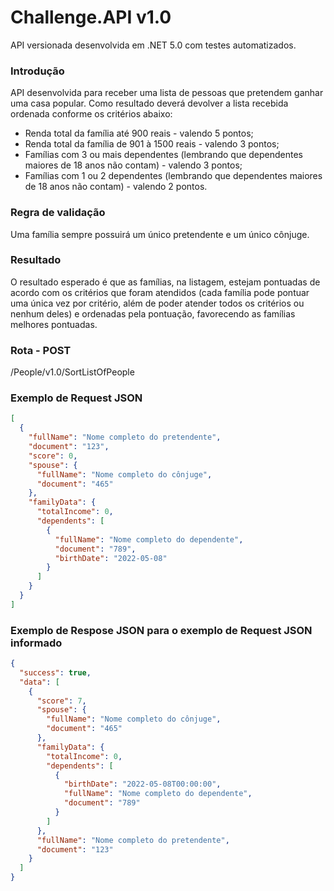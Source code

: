# Challenge.API v1.0

API versionada desenvolvida em .NET 5.0 com testes automatizados.

### Introdução
API desenvolvida para receber uma lista de pessoas que pretendem ganhar uma casa popular. Como resultado deverá devolver a lista recebida ordenada conforme os critérios abaixo:

- Renda total da família até 900 reais - valendo 5 pontos;
- Renda total da família de 901 à 1500 reais - valendo 3 pontos;
- Famílias com 3 ou mais dependentes  (lembrando que dependentes maiores de 18 anos não contam) - valendo 3 pontos;
- Famílias com 1 ou 2 dependentes  (lembrando que dependentes maiores de 18 anos não contam) - valendo 2 pontos.

### Regra de validação
Uma família sempre possuirá um único pretendente e um único cônjuge.

### Resultado
O resultado esperado é que as famílias, na listagem, estejam pontuadas de acordo com os critérios que foram atendidos (cada família pode pontuar uma única vez por critério, além de poder atender todos os critérios ou nenhum deles) e ordenadas pela pontuação, favorecendo as famílias melhores pontuadas.

### Rota - POST

/People/v1.0/SortListOfPeople

### Exemplo de Request JSON
```json
[
  {
    "fullName": "Nome completo do pretendente",
    "document": "123",
    "score": 0,
    "spouse": {
      "fullName": "Nome completo do cônjuge",
      "document": "465"
    },
    "familyData": {
      "totalIncome": 0,
      "dependents": [
        {
          "fullName": "Nome completo do dependente",
          "document": "789",
          "birthDate": "2022-05-08"
        }
      ]
    }
  }
]
```

### Exemplo de Respose JSON para o exemplo de Request JSON informado
```json
{
  "success": true,
  "data": [
    {
      "score": 7,
      "spouse": {
        "fullName": "Nome completo do cônjuge",
        "document": "465"
      },
      "familyData": {
        "totalIncome": 0,
        "dependents": [
          {
            "birthDate": "2022-05-08T00:00:00",
            "fullName": "Nome completo do dependente",
            "document": "789"
          }
        ]
      },
      "fullName": "Nome completo do pretendente",
      "document": "123"
    }
  ]
}
```
